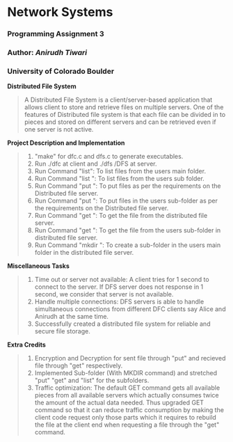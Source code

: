 # Network Systems
### Programming Assignment 3
### Author: *Anirudh Tiwari*
### University of Colorado Boulder  

**Distributed File System**
>A Distributed File System is a client/server-based application that allows client to store and retrieve files on multiple servers. One of the features of Distributed file system is that each file can be divided in to pieces and stored on different servers and can be retrieved even if one server is not active.

**Project Description and Implementation**  
>1. "make" for dfc.c and dfs.c to generate executables.
>2. Run ./dfc <configuration-file> at client and ./dfs /DFS<number> <port-number> at server.
>3. Run Command "list": To list files from the users main folder.
>4. Run Command "list <subfolder>":  To list files from the users sub folder.   
>5. Run Command "put <filename>": To put files as per the requirements on the Distributed file server.
>6. Run Command "put <filename> <subfolder>": To put files in the users sub-folder as per the requirements on the Distributed file server.
>7. Run Command "get <filename>": To get the file from the distributed file server.
>8. Run Command "get <filename> <subfolder>": To get the file from the users sub-folder in distributed file server.
>9. Run Command "mkdir <sub-folder name>": To create a sub-folder in the users main folder in the distributed file server.

**Miscellaneous Tasks**
>1. Time out or server not available: A client tries for 1 second to connect to the server. If DFS server does not response in 1 second, we consider that server is not available.
>2. Handle multiple connections: DFS servers is able to handle simultaneous connections from different DFC clients say Alice and Anirudh at the same time.
>3. Successfully created a distributed file system for reliable and secure file storage.

**Extra Credits**
>1. Encryption and Decryption for sent file through "put" and recieved file through "get" respectively.
>2. Implemented Sub-folder (With MKDIR command) and stretched "put" "get" and "list" for the subfolders.
>3.  Traffic optimization: The default GET command gets all available pieces from all available servers which actually consumes twice the amount of the actual data needed. Thus upgraded GET command so that it can reduce traffic consumption by making the client code request only those parts which it requires to rebuild the file at the client end when requesting a file through the "get" command.
